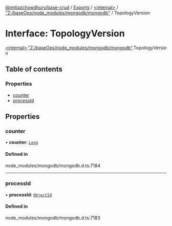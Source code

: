 [@imtiazchowdhury/base-crud](../README.md) / [Exports](../modules.md) / [\<internal\>](../modules/internal_.md) / ["Z:/baseOps/node\_modules/mongodb/mongodb"](../modules/internal_._Z__baseOps_node_modules_mongodb_mongodb_.md) / TopologyVersion

# Interface: TopologyVersion

[\<internal\>](../modules/internal_.md).["Z:/baseOps/node\_modules/mongodb/mongodb"](../modules/internal_._Z__baseOps_node_modules_mongodb_mongodb_.md).TopologyVersion

## Table of contents

### Properties

- [counter](internal_._Z__baseOps_node_modules_mongodb_mongodb_.TopologyVersion.md#counter)
- [processId](internal_._Z__baseOps_node_modules_mongodb_mongodb_.TopologyVersion.md#processid)

## Properties

### counter

• **counter**: [`Long`](../classes/internal_._Z__baseOps_node_modules_mongodb_mongodb_.BSON.Long.md)

#### Defined in

node_modules/mongodb/mongodb.d.ts:7184

___

### processId

• **processId**: [`ObjectId`](../classes/internal_._Z__baseOps_node_modules_mongodb_mongodb_.BSON.ObjectId.md)

#### Defined in

node_modules/mongodb/mongodb.d.ts:7183
